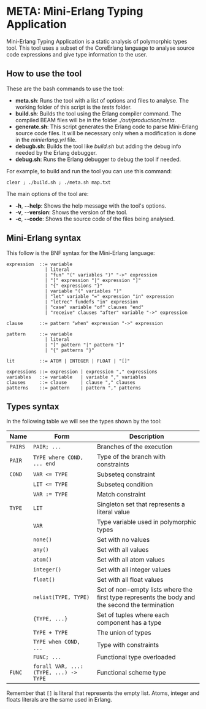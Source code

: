 # META: Mini-Erlang Typing Application

Mini-Erlang Typing Application is a static analysis of polymorphic types tool. This tool uses a subset of the CoreErlang language to analyse source code expressions and give type information to the user.

## How to use the tool

These are the bash commands to use the tool:

* **meta&#46;sh**: Runs the tool with a list of options and files to analyse. The working folder of this script is the *tests* folder.
* **build&#46;sh**: Builds the tool using the Erlang compiler command. The compiled BEAM files will be in the folder *./out/production/meta*.
* **generate&#46;sh**: This script generates the Erlang code to parse Mini-Erlang source code files. It will be necessary only when a modification is done in the *minierlang&#46;yrl* file.
* **debugb&#46;sh**: Builds the tool like *build&#46;sh* but adding the debug info needed by the Erlang debugger.
* **debug&#46;sh**: Runs the Erlang debugger to debug the tool if needed.

For example, to build and run the tool you can use this command:

```
clear ; ./build.sh ; ./meta.sh map.txt
```

The main options of the tool are:

* **-h**, **--help**: Shows the help message with the tool's options.
* **-v**, **--version**: Shows the version of the tool.
* **-c**, **--code**: Shows the source code of the files being analysed.

## Mini-Erlang syntax

This follow is the BNF syntax for the Mini-Erlang language:

```
expression  ::= variable
              | literal
              | "fun" "(" variables ")" "->" expression
              | "[" expression "|" expression "]"
              | "{" expressions "}"
              | variable "(" variables ")"
              | "let" variable "=" expression "in" expression
              | "letrec" fundefs "in" expression
              | "case" variable "of" clauses "end"
              | "receive" clauses "after" variable "->" expression

clause      ::= pattern "when" expression "->" expression

pattern     ::= variable
              | literal
              | "[" pattern "|" pattern "]"
              | "{" patterns "}"

lit         ::= ATOM | INTEGER | FLOAT | "[]"

expressions ::= expression | expression "," expressions
variables   ::= variable   | variable "," variables
clauses     ::= clause     | clause "," clauses
patterns    ::= pattern    | pattern "," patterns
```

## Types syntax

In the following table we will see the types shown by the tool:

| Name    | Form                       | Description |
| ------- | -------------------------- | ----------- |
| `PAIRS` | `PAIR; ...`                | Branches of the execution |
| `PAIR`  | `TYPE where COND, ... end` | Type of the branch with constraints |
| `COND`  | `VAR <= TYPE`              | Subseteq constraint |
|         | `LIT <= TYPE`              | Subseteq condition |
|         | `VAR := TYPE`              | Match constraint |
| `TYPE`  | `LIT`                      | Singleton set that represents a literal value |
|         | `VAR`                      | Type variable used in polymorphic types |
|         | `none()`                   | Set with no values |
|         | `any()`                    | Set with all values |
|         | `atom()`                   | Set with all atom values |
|         | `integer()`                | Set with all integer values |
|         | `float()`                  | Set with all float values |
|         | `nelist(TYPE, TYPE)`       | Set of non-empty lists where the first type represents the body and the second the termination |
|         | `{TYPE, ...}`              | Set of tuples where each component has a type |
|         | `TYPE + TYPE`              | The union of types |
|         | `TYPE when COND, ...`      | Type with constraints |
|         | `FUNC; ...`                | Functional type overloaded |
| `FUNC`  | `forall VAR, ...: (TYPE, ...) -> TYPE` | Functional scheme type |

Remember that `[]` is literal that represents the empty list. Atoms, integer and floats literals are the same used in Erlang.
